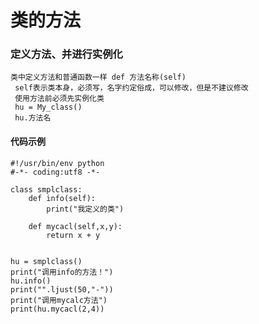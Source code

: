 # 类的方法

### 定义方法、并进行实例化

    类中定义方法和普通函数一样 def 方法名称(self)
     self表示类本身，必须写，名字约定俗成，可以修改，但是不建议修改
     使用方法前必须先实例化类
     hu = My_class()
     hu.方法名

#### 代码示例
```
#!/usr/bin/env python
#-*- coding:utf8 -*-

class smplclass:
    def info(self):
        print("我定义的类")

    def mycacl(self,x,y):
        return x + y


hu = smplclass()
print("调用info的方法！")
hu.info()
print("".ljust(50,"-"))
print("调用mycalc方法")
print(hu.mycacl(2,4))
```
